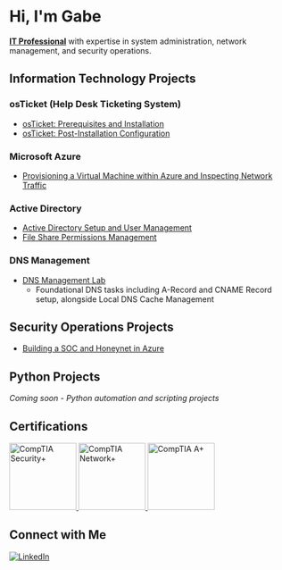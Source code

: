 # Hi, I'm Gabe

**[IT Professional](https://linkedin.com/in/gabe-IT)** with expertise in system administration, network management, and security operations.

## Information Technology Projects

### osTicket (Help Desk Ticketing System)
- [osTicket: Prerequisites and Installation](https://github.com/gabe-IT/osticket-prereqs)
- [osTicket: Post-Installation Configuration](https://github.com/gabe-IT/post-install-config)

### Microsoft Azure
- [Provisioning a Virtual Machine within Azure and Inspecting Network Traffic](https://github.com/gabe-IT/azure-vm)

### Active Directory
- [Active Directory Setup and User Management](https://github.com/gabe-IT/Azure-Domain-Controller-Setup)
- [File Share Permissions Management](https://github.com/gabe-IT/File-Share-Permissions-Lab)

### DNS Management
- [DNS Management Lab](https://github.com/gabe-IT/DNS-Management-Lab)
  - Foundational DNS tasks including A-Record and CNAME Record setup, alongside Local DNS Cache Management

## Security Operations Projects

- [Building a SOC and Honeynet in Azure](https://github.com/gabe-IT/CyberCourse_SIEM)

## Python Projects

*Coming soon - Python automation and scripting projects*

## Certifications

<a href="https://www.credly.com/badges/8e02d9b8-80ca-4590-87ed-92e75e0fc090/public_url">
    <img src="https://images.credly.com/size/680x680/images/74790a75-8451-400a-8536-92d792c5184a/CompTIA_Security_2Bce.png" alt="CompTIA Security+" width="120" height="120"/>
</a>
<a href="https://www.credly.com/badges/129b5c30-e836-49f7-a705-2a9a1c4ac3a8/public_url">
    <img src="https://images.credly.com/size/680x680/images/e1fc05b2-959b-45a4-8d20-124b1df121fe/CompTIA_Network_2Bce.png" alt="CompTIA Network+" width="120" height="120"/>
</a>
<a href="https://www.credly.com/badges/b243497f-8944-4cfa-bfd8-f4c8dfc92c10/public_url">
    <img src="https://images.credly.com/size/680x680/images/63482325-a0d6-4f64-ae75-f5f33922c7d0/CompTIA_A_2Bce.png" alt="CompTIA A+" width="120" height="120"/>
</a>

## Connect with Me

[![LinkedIn](https://img.shields.io/badge/LinkedIn-0077B5?style=for-the-badge&logo=linkedin&logoColor=white)](https://linkedin.com/in/gabe-IT)
